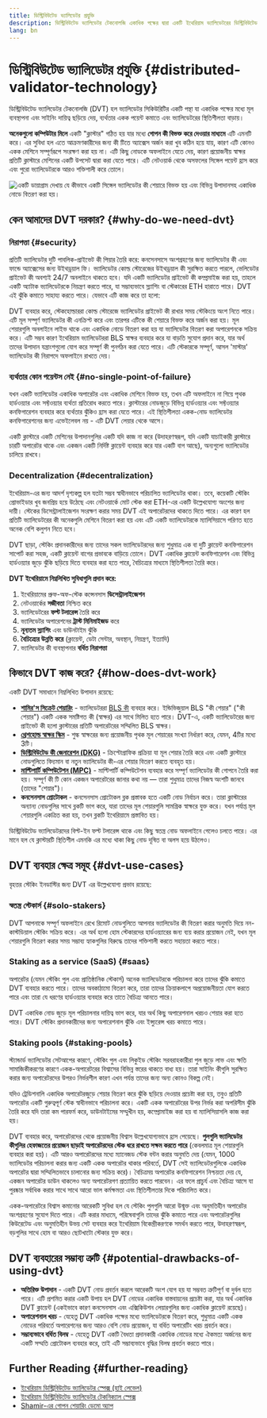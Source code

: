 ```yaml
---
title: ডিস্ট্রিবিউটেড ভ্যালিডেটর প্রযুক্তি
description: ডিস্ট্রিবিউটেড ভ্যালিডেটর টেকনোলজি একাধিক পক্ষের দ্বারা একটি ইথেরিয়াম ভ্যালিডেটরের ডিস্ট্রিবিউটেড অপারেশনকে সক্ষম করে।
lang: bn
---
```


# ডিস্ট্রিবিউটেড ভ্যালিডেটর প্রযুক্তি \{#distributed-validator-technology}

ডিস্ট্রিবিউটেড ভ্যালিডেটর টেকনোলজি (DVT) হল ভ্যালিডেটর সিকিউরিটির একটি পন্থা যা একাধিক পক্ষের মধ্যে মূল ব্যবস্থাপনা এবং সাইনিং দায়িত্ব ছড়িয়ে দেয়, ব্যর্থতার একক পয়েন্ট কমাতে এবং ভ্যালিডেটরের স্থিতিশীলতা বাড়ায়।

**অনেকগুলো কম্পিউটার মিলে** একটি "ক্লাস্টার" গঠিত হয় যার মধ্যে **গোপন কী বিভক্ত করে দেওয়ার মাধ্যমে** এটি এমনটি করে। এর সুবিধা হল এতে আক্রমণকারীদের জন্য কী টিতে অ্যাক্সেস অর্জন করা খুব কঠিন হয়ে যায়, কারণ এটি কোনও একক মেশিনে সম্পূর্ণরূপে সংরক্ষণ করা হয় না। এটি কিছু নোডকে অফলাইনে যেতে দেয়, কারণ প্রয়োজনীয় স্বাক্ষর প্রতিটি ক্লাস্টারে মেশিনের একটি উপসেট দ্বারা করা যেতে পারে। এটি নেটওয়ার্ক থেকে অসফলের সিঙ্গেল পয়েন্ট হ্রাস করে এবং পুরো ভ্যালিডেটরকে আরও শক্তিশালী করে তোলে।

![একটি ডায়াগ্রাম দেখায় যে কীভাবে একটি সিঙ্গেল ভ্যালিডেটর কী শেয়ারে বিভক্ত হয় এবং বিভিন্ন উপাদানসহ একাধিক নোডে বিতরণ করা হয়।](./dvt-cluster.png)

## কেন আমাদের DVT দরকার? \{#why-do-we-need-dvt}

### নিরাপত্তা \{#security}

প্রতিটি ভ্যালিডেটর দুটি পাবলিক-প্রাইভেট কী পিয়ার তৈরি করে: কনসেনসাসে অংশগ্রহণের জন্য ভ্যালিডেটর কী এবং ফান্ডে অ্যাক্সেসের জন্য উইথড্রয়াল ফি। ভ্যালিডেটর কোল্ড স্টোরেজের উইথড্রয়াল কী সুরক্ষিত করতে পারলে, ভেলিডেটর প্রাইভেট কী অবশ্যই 24/7 অনলাইনে থাকতে হবে। যদি একটি ভ্যালিডেটর প্রাইভেট কী কম্প্রমাইজ করা হয়, তাহলে একটি অ্যাটাক ভ্যালিডেটরকে নিয়ন্ত্রণ করতে পারে, যা সম্ভাব্যভাবে স্ল্যাশিং বা স্টেকারের ETH হারাতে পারে। DVT এই ঝুঁকি কমাতে সাহায্য করতে পারে। যেভাবে এটি কাজ করে তা হলো:

DVT ব্যবহার করে, স্টেকহোল্ডাররা কোল্ড স্টোরেজে ভ্যালিডেটর প্রাইভেট কী রাখার সময় স্টেকিংয়ে অংশ নিতে পারে। এটি মূল সম্পূর্ণ ভ্যালিডেটর কী এনক্রিপ্ট করে এবং তারপর এটিকে কী শেয়ারে বিভক্ত করে অর্জন করা হয়। মূল শেয়ারগুলি অনলাইনে লাইভ থাকে এবং একাধিক নোডে বিতরণ করা হয় যা ভ্যালিডেটর বিতরণ করা অপারেশনকে সক্রিয় করে। এটি সম্ভব কারণ ইথেরিয়াম ভ্যালিডেটররা BLS স্বাক্ষর ব্যবহার করে যা বাড়তি সুযোগ প্রদান করে, যার অর্থ তাদের উপাদান যন্ত্রাংশগুলো যোগ করে সম্পূর্ণ কী পুনর্গঠন করা যেতে পারে। এটি স্টেকারকে সম্পূর্ণ, আসল 'মাস্টার' ভ্যালিডেটর কী নিরাপদে অফলাইনে রাখতে দেয়।

### ব্যর্থতার কোন পয়েন্টস নেই \{#no-single-point-of-failure}

যখন একটি ভ্যালিডেটর একাধিক অপারেটর এবং একাধিক মেশিনে বিভক্ত হয়, তখন এটি অফলাইনে না গিয়ে পৃথক হার্ডওয়্যার এবং সফ্টওয়্যার ব্যর্থতা প্রতিরোধ করতে পারে। ক্লাস্টারের নোডজুড়ে বিভিন্ন হার্ডওয়্যার এবং সফ্টওয়্যার কনফিগারেশন ব্যবহার করে ব্যর্থতার ঝুঁকিও হ্রাস করা যেতে পারে। এই স্থিতিশীলতা একক-নোড ভ্যালিডেটর কনফিগারেশনের জন্য এভেইলেবল নয় - এটি DVT লেয়ার থেকে আসে।

একটি ক্লাস্টারে একটি মেশিনের উপাদানগুলির একটি যদি কাজ না করে (উদাহরণস্বরূপ, যদি একটি যাচাইকারী ক্লাস্টারে চারটি অপারেটর থাকে এবং একজন একটি নির্দিষ্ট ক্লায়েন্ট ব্যবহার করে যার একটি বাগ আছে), অন্যগুলো ভ্যালিডেটর চালিয়ে রাখবে।

### Decentralization \{#decentralization}

ইথেরিয়াম-এর জন্য আদর্শ দৃশ্যকল্প হল যতটা সম্ভব স্বাধীনভাবে পরিচালিত ভ্যালিডেটর থাকা। তবে, কয়েকটি স্টেকিং প্রোভাইডার খুব জনপ্রিয় হয়ে উঠেছে এবং নেটওয়ার্কে মোট স্টেক করা ETH-এর একটি উল্লেখযোগ্য অংশের জন্য দায়ী। স্টেকের ডিসেন্ট্রালাইজেশন সংরক্ষণ করার সময় DVT এই অপারেটরদের থাকতে দিতে পারে। এর কারণ হল প্রতিটি ভ্যালিডেটরের কী অনেকগুলি মেশিনে বিতরণ করা হয় এবং এটি একটি ভ্যালিডেটরকে ম্যালিসিয়াসে পরিণত হতে অনেক বেশি কলুশন নিতে হবে।

DVT ছাড়া, স্টেকিং প্রদানকারীদের জন্য তাদের সকল ভ্যালিডেটরদের জন্য শুধুমাত্র এক বা দুটি ক্লায়েন্ট কনফিগারেশন সাপোর্ট করা সহজ, একটি ক্লায়েন্ট বাগের প্রভাবকে বাড়িয়ে তোলে। DVT একাধিক ক্লায়েন্ট কনফিগারেশন এবং বিভিন্ন হার্ডওয়্যার জুড়ে ঝুঁকি ছড়িয়ে দিতে ব্যবহার করা হতে পারে, বৈচিত্র্যের মাধ্যমে স্থিতিশীলতা তৈরি করে।

**DVT ইথেরিয়ামে নিম্নলিখিত সুবিধাগুলি প্রদান করে:**

1. ইথেরিয়ামের প্রুফ-অফ-স্টেক কন্সেনসাস **ডিসেন্ট্রালাইজেশন**
2. নেটওয়ার্কের **সজীবতা** নিশ্চিত করে
3. ভ্যালিডেটরের **ফল্ট টলারেন্স** তৈরি করে
4. ভ্যালিডেটর অপারেশনের **ট্রাস্ট মিনিমাইজড** করে
5. **নূন্যতম স্ল্যাশিং** এবং ডাউনটাইম ঝুঁকি
6. **বৈচিত্র্যের উন্নতি করে** (ক্লায়েন্ট, ডেটা সেন্টার, অবস্থান, নিয়ন্ত্রণ, ইত্যাদি)
7. ভ্যালিডেটর কী ব্যবস্থাপনার **বর্ধিত নিরাপত্তা**

## কিভাবে DVT কাজ করে? \{#how-does-dvt-work}

একটি DVT সমাধানে নিম্নলিখিত উপাদান রয়েছে:

- **[শামির'স সিক্রেট শেয়ারিং](https://medium.com/@keylesstech/a-beginners-guide-to-shamir-s-secret-sharing-e864efbf3648)** - ভ্যালিডেটররা [BLS কী](https://en.wikipedia.org/wiki/BLS_digital_signature) ব্যবহার করে। ইন্ডিভিজুয়াল BLS "কী শেয়ার" ("কী শেয়ার") একটি একক সমষ্টিগত কী (স্বাক্ষর) এর সাথে মিলিত হতে পারে। DVT-এ, একটি ভ্যালিডেটরের জন্য প্রাইভেট কী হলো ক্লাস্টারের প্রতিটি অপারেটরের সম্মিলিত BLS স্বাক্ষর।
- **[থ্রেশহোল্ড স্বাক্ষর স্কিম](https://medium.com/nethermind-eth/threshold-signature-schemes-36f40bc42aca)** - শুল্ক স্বাক্ষরের জন্য প্রয়োজনীয় পৃথক মূল শেয়ারের সংখ্যা নির্ধারণ করে, যেমন, 4টির মধ্যে 3টি।
- **[ডিস্ট্রিবিউটেড কী জেনারেশন (DKG)](https://medium.com/toruslabs/what-distributed-key-generation-is-866adc79620)** - ক্রিপ্টোগ্রাফিক প্রক্রিয়া যা মূল শেয়ার তৈরি করে এবং একটি ক্লাস্টারে নোডগুলিতে বিদ্যমান বা নতুন ভ্যালিডেটর কী-এর শেয়ার বিতরণ করতে ব্যবহৃত হয়।
- **[মাল্টিপার্টি কম্পিউটেশন (MPC)](https://messari.io/report/applying-multiparty-computation-to-the-world-of-blockchains)** - মাল্টিপার্টি কম্পিউটেশন ব্যবহার করে সম্পূর্ণ ভ্যালিডেটর কী গোপনে তৈরি করা হয়। সম্পূর্ণ কী টি কোন একজন অপারেটরের জানার কথা নয় — তারা শুধুমাত্র তাদের নিজস্ব অংশটি জানবে (তাদের "শেয়ার")।
- **কনসেনসাস প্রোটোকল** - কনসেনসাস প্রোটোকল ব্লক প্রস্তাবক হতে একটি নোড নির্বাচন করে। তারা ক্লাস্টারের অন্যান্য নোডগুলির সাথে ব্লকটি ভাগ করে, যারা তাদের মূল শেয়ারগুলি সামগ্রিক স্বাক্ষরে যুক্ত করে। যখন পর্যাপ্ত মূল শেয়ারগুলি একত্রিত করা হয়, তখন ব্লকটি ইথেরিয়ামে প্রস্তাবিত হয়।

ডিস্ট্রিবিউটেড ভ্যালিডেটরদের বিল্ট-ইন ফল্ট টলারেন্স থাকে এবং কিছু স্বতন্ত্র নোড অফলাইনে গেলেও চলতে পারে। এর মানে হল যে ক্লাস্টারটি স্থিতিশীল এমনকি এর মধ্যে থাকা কিছু নোড দূষিত বা অলস হয়ে উঠলেও।

## DVT ব্যবহার ক্ষেত্র সমূহ \{#dvt-use-cases}

বৃহত্তর স্টেকিং ইনডাস্টির জন্য DVT এর উল্লেখযোগ্য প্রভাব রয়েছে:

### স্বতন্ত্র স্টেকার্স \{#solo-stakers}

DVT আপনাকে সম্পূর্ণ অফলাইনে রেখে রিমোট নোডগুলিতে আপনার ভ্যালিডেটর কী বিতরণ করার অনুমতি দিয়ে নন-কাস্টডিয়াল স্টেকিং সক্রিয় করে। এর অর্থ হলো হোম স্টেকারদের হার্ডওয়্যারের জন্য ব্যয় করার প্রয়োজন নেই, যখন মূল শেয়ারগুলি বিতরণ করার সময় সম্ভাব্য হ্যাকগুলির বিরুদ্ধে তাদের শক্তিশালী করতে সহায়তা করতে পারে।

### Staking as a service (SaaS) \{#saas}

অপারেটর (যেমন স্টেকিং পুল এবং প্রাতিষ্ঠানিক স্টেকার্স) অনেক ভ্যালিডেটরকে পরিচালনা করে তাদের ঝুঁকি কমাতে DVT ব্যবহার করতে পারে। তাদের অবকাঠামো বিতরণ করে, তারা তাদের ক্রিয়াকলাপে অপ্রয়োজনীয়তা যোগ করতে পারে এবং তারা যে ধরণের হার্ডওয়্যার ব্যবহার করে তাতে বৈচিত্র্য আনতে পারে।

DVT একাধিক নোড জুড়ে মূল পরিচালনার দায়িত্ব ভাগ করে, যার অর্থ কিছু অপারেশনাল খরচও শেয়ার করা হতে পারে। DVT স্টেকিং প্রদানকারীদের জন্য অপারেশনাল ঝুঁকি এবং ইন্স্যুরেন্স খরচ কমাতে পারে।

### Staking pools \{#staking-pools}

স্ট্যান্ডার্ড ভ্যালিডেটর সেটআপের কারণে, স্টেকিং পুল এবং লিকুইড স্টেকিং সরবরাহকারীরা পুল জুড়ে লাভ এবং ক্ষতি সামাজিকীকরণের কারণে একক-অপারেটরের বিশ্বাসের বিভিন্ন স্তরের থাকতে বাধ্য হয়। তারা সাইনিং কীগুলি সুরক্ষিত করার জন্য অপারেটরদের উপরও নির্ভরশীল কারণ এখন পর্যন্ত তাদের জন্য অন্য কোনও বিকল্প নেই।

যদিও ট্রেডিশনালি একাধিক অপারেটরজুড়ে শেয়ার বিতরণ করে ঝুঁকি ছড়িয়ে দেওয়ার প্রচেষ্টা করা হয়, তবুও প্রতিটি অপারেটর একটি গুরুত্বপূর্ণ স্টেক স্বাধীনভাবে পরিচালনা করে। একটি একক অপারেটরের উপর নির্ভর করা অপরিসীম ঝুঁকি তৈরি করে যদি তারা কম পারফর্ম করে, ডাউনটাইমের সম্মুখীন হয়, কম্প্রোমাইজ করা হয় বা ম্যালিসিয়াসলি কাজ করা হয়।

DVT ব্যবহার করে, অপারেটরদের থেকে প্রয়োজনীয় বিশ্বাস উল্লেখযোগ্যভাবে হ্রাস পেয়েছে। **পুলগুলি ভ্যালিডেটর কীগুলির হেফাজতের প্রয়োজন ছাড়াই অপারেটরদের স্টেক ধরে রাখতে সক্ষম করতে পারে** (কেবলমাত্র মূল শেয়ারগুলি ব্যবহার করা হয়)। এটি আরও অপারেটরদের মধ্যে ম্যানেজড স্টেক বন্টন করার অনুমতি দেয় (যেমন, 1000 ভ্যালিডেটর পরিচালনা করার জন্য একটি একক অপারেটর থাকার পরিবর্তে, DVT সেই ভ্যালিডেটরগুলিকে একাধিক অপারেটর দ্বারা সম্মিলিতভাবে চালানোর জন্য সক্রিয় করে)। বৈচিত্রময় অপারেটর কনফিগারেশন নিশ্চয়তা দেয় যে, একজন অপারেটর ডাউন থাকলেও অন্য অপারেটরগণ প্রত্যায়িত করতে পারবেন। এর ফলে প্রাচুর্য এবং বৈচিত্র্য আসে যা পুরষ্কার সর্বাধিক করার সাথে সাথে আরো ভাল কর্মক্ষমতা এবং স্থিতিশীলতার দিকে পরিচালিত করে।

একক-অপারেটরে বিশ্বাস কমানোর আরেকটি সুবিধা হল যে স্টেকিং পুলগুলি আরো উন্মুক্ত এবং অনুমতিহীন অপারেটর অংশগ্রহণের সুযোগ দিতে পারে। এটি করার মাধ্যমে, পরিষেবাগুলি তাদের ঝুঁকি কমাতে পারে এবং অপারেটরগুলির কিউরেটেড এবং অনুমতিহীন উভয় সেট ব্যবহার করে ইথেরিয়াম বিকেন্দ্রীকরণকে সমর্থন করতে পারে, উদাহরণস্বরূপ, বড়গুলির সাথে হোম বা আরও ছোটখাটো স্টেকার যুক্ত করে।

## DVT ব্যবহারের সম্ভাব্য ত্রুটি \{#potential-drawbacks-of-using-dvt}

- **অতিরিক্ত উপাদান** - একটি DVT নোড প্রবর্তন করলে আরেকটি অংশ যোগ হয় যা সম্ভবত ত্রুটিপূর্ণ বা দুর্বল হতে পারে। এটি প্রশমিত করার একটি উপায় হল DVT নোডের একাধিক বাস্তবায়নের প্রচেষ্টা করা, যার অর্থ একাধিক DVT ক্লায়েন্ট (একইভাবে কারণ কনসেনসাস এবং এক্সিকিউশন লেয়ারগুলির জন্য একাধিক ক্লায়েন্ট রয়েছে)।
- **অপারেশনাল খরচ** - যেহেতু DVT একাধিক পক্ষের মধ্যে ভ্যালিডেটরকে বিতরণ করে, শুধুমাত্র একটি একক নোডের পরিবর্তে অপারেশনের জন্য আরও বেশি নোড প্রয়োজন, যা বর্ধিত অপারেটিং খরচ প্রবর্তন করে।
- **সম্ভাব্যভাবে বর্ধিত বিলম্ব** - যেহেতু DVT একটি বৈধতা প্রদানকারী একাধিক নোডের মধ্যে ঐকমত্য অর্জনের জন্য একটি সম্মতি প্রোটোকল ব্যবহার করে, তাই এটি সম্ভাব্যভাবে বৃদ্ধির বিলম্ব প্রবর্তন করতে পারে।

## Further Reading \{#further-reading}

- [ইথেরিয়াম ডিস্ট্রিবিউটেড ভ্যালিডেটর স্পেক্স (হাই লেভেল)](https://github.com/ethereum/distributed-validator-specs)
- [ইথেরিয়াম ডিস্ট্রিবিউটেড ভ্যালিডেটর টেকনিক্যাল স্পেক্স](https://github.com/ethereum/distributed-validator-specs/tree/dev/src/dvspec)
- [Shamir-এর গোপন শেয়ারিং ডেমো অ্যাপ](https://iancoleman.io/shamir/)
